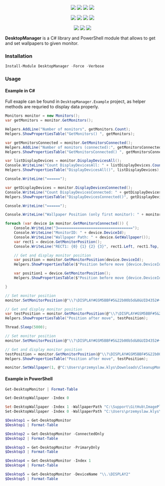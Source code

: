 ﻿<p align="center">
  <a href="https://dev.azure.com/evotecpl/DesktopManager/_build/results?buildId=latest"><img src="https://img.shields.io/azure-devops/build/evotecpl/39c74615-8f34-4af0-a835-68dc33f9214f/14?label=Azure%20Pipelines&style=flat-square"></a>
  <a href="https://www.powershellgallery.com/packages/DesktopManager"><img src="https://img.shields.io/powershellgallery/v/DesktopManager.svg?style=flat-square"></a>
  <a href="https://www.powershellgallery.com/packages/DesktopManager"><img src="https://img.shields.io/powershellgallery/vpre/DesktopManager.svg?label=powershell%20gallery%20preview&colorB=yellow&style=flat-square"></a>
  <a href="https://github.com/EvotecIT/DesktopManager"><img src="https://img.shields.io/github/license/EvotecIT/DesktopManager.svg?style=flat-square"></a>
</p>

<p align="center">
  <a href="https://www.powershellgallery.com/packages/DesktopManager"><img src="https://img.shields.io/powershellgallery/p/DesktopManager.svg?style=flat-square"></a>
  <a href="https://github.com/EvotecIT/DesktopManager"><img src="https://img.shields.io/github/languages/top/evotecit/DesktopManager.svg?style=flat-square"></a>
  <a href="https://github.com/EvotecIT/DesktopManager"><img src="https://img.shields.io/github/languages/code-size/evotecit/DesktopManager.svg?style=flat-square"></a>
  <a href="https://www.powershellgallery.com/packages/DesktopManager"><img src="https://img.shields.io/powershellgallery/dt/DesktopManager.svg?style=flat-square"></a>
</p>

<p align="center">
  <a href="https://twitter.com/PrzemyslawKlys"><img src="https://img.shields.io/twitter/follow/PrzemyslawKlys.svg?label=Twitter%20%40PrzemyslawKlys&style=flat-square&logo=twitter"></a>
  <a href="https://evotec.xyz/hub"><img src="https://img.shields.io/badge/Blog-evotec.xyz-2A6496.svg?style=flat-square"></a>
  <a href="https://www.linkedin.com/in/pklys"><img src="https://img.shields.io/badge/LinkedIn-pklys-0077B5.svg?logo=LinkedIn&style=flat-square"></a>
</p>

**DesktopManager** is a C# library and PowerShell module that allows to get and set wallpapers to given monitor.

### Installation

```powershell
Install-Module DesktopManager -Force -Verbose
```

### Usage

#### Example in C#

Full exaple can be found in `DesktopManager.Example` project, as helper methods are requried to display data properly.

```csharp
Monitors monitor = new Monitors();
var getMonitors = monitor.GetMonitors();

Helpers.AddLine("Number of monitors", getMonitors.Count);
Helpers.ShowPropertiesTable("GetMonitors() ", getMonitors);

var getMonitorsConnected = monitor.GetMonitorsConnected();
Helpers.AddLine("Number of monitors (connected):", getMonitorsConnected.Count);
Helpers.ShowPropertiesTable("GetMonitorsConnected() ", getMonitorsConnected);

var listDisplayDevices = monitor.DisplayDevicesAll();
Console.WriteLine("Count DisplayDevicesAll: " + listDisplayDevices.Count);
Helpers.ShowPropertiesTable("DisplayDevicesAll()", listDisplayDevices);

Console.WriteLine("======");

var getDisplayDevices = monitor.DisplayDevicesConnected();
Console.WriteLine("Count DisplayDevicesConnected: " + getDisplayDevices.Count);
Helpers.ShowPropertiesTable("DisplayDevicesConnected()", getDisplayDevices);

Console.WriteLine("======");

Console.WriteLine("Wallpaper Position (only first monitor): " + monitor.GetWallpaperPosition());

foreach (var device in monitor.GetMonitorsConnected()) {
    Console.WriteLine("3==================================");
    Console.WriteLine("MonitorID: " + device.DeviceId);
    Console.WriteLine("Wallpaper Path: " + device.GetWallpaper());
    var rect1 = device.GetMonitorPosition();
    Console.WriteLine("RECT1: {0} {1} {2} {3}", rect1.Left, rect1.Top, rect1.Right, rect1.Bottom);

    // Get and display monitor position
    var position = monitor.GetMonitorPosition(device.DeviceId);
    Helpers.ShowPropertiesTable($"Position before move {device.DeviceId}", position);

    var position1 = device.GetMonitorPosition();
    Helpers.ShowPropertiesTable($"Position before move {device.DeviceId}", position1);

}

// Set monitor position
monitor.SetMonitorPosition(@"\\?\DISPLAY#GSM5BBF#5&22b00b5d&0&UID4352#{e6f07b5f-ee97-4a90-b076-33f57bf4eaa7}", -3840, 500, 0, 2160);

// Get and display monitor position
var testPosition = monitor.GetMonitorPosition(@"\\?\DISPLAY#GSM5BBF#5&22b00b5d&0&UID4352#{e6f07b5f-ee97-4a90-b076-33f57bf4eaa7}");
Helpers.ShowPropertiesTable("Position after move", testPosition);

Thread.Sleep(5000);

// Set monitor position
monitor.SetMonitorPosition(@"\\?\DISPLAY#GSM5BBF#5&22b00b5d&0&UID4352#{e6f07b5f-ee97-4a90-b076-33f57bf4eaa7}", -3840, 0, 0, 2160);

// Get and display monitor position
testPosition = monitor.GetMonitorPosition(@"\\?\DISPLAY#GSM5BBF#5&22b00b5d&0&UID4352#{e6f07b5f-ee97-4a90-b076-33f57bf4eaa7}");
Helpers.ShowPropertiesTable("Position after move", testPosition);

monitor.SetWallpaper(1, @"C:\Users\przemyslaw.klys\Downloads\CleanupMonster2.jpg");
```

#### Example in PowerShell

```powershell
Get-DesktopMonitor | Format-Table

Get-DesktopWallpaper -Index 0

Set-DesktopWallpaper -Index 1 -WallpaperPath "C:\Support\GitHub\ImagePlayground\Sources\ImagePlayground.Examples\bin\Debug\net7.0\Images\KulekWSluchawkach.jpg" -Position Fit
Set-DesktopWallpaper -Index 0 -WallpaperPath "C:\Users\przemyslaw.klys\Downloads\IMG_4820.jpg"
```

```powershell
$Desktop1 = Get-DesktopMonitor
$Desktop1 | Format-Table

$Desktop2 = Get-DesktopMonitor -ConnectedOnly
$Desktop2 | Format-Table

$Desktop3 = Get-DesktopMonitor -PrimaryOnly
$Desktop3 | Format-Table

$Desktop4 = Get-DesktopMonitor -Index 1
$Desktop4 | Format-Table

$Desktop5 = Get-DesktopMonitor -DeviceName "\\.\DISPLAY2"
$Desktop5 | Format-Table
```
